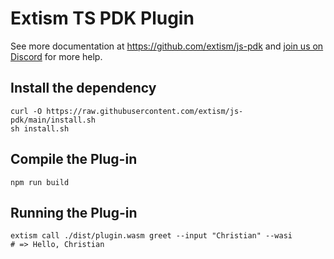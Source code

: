 # Extism TS PDK Plugin

See more documentation at https://github.com/extism/js-pdk and
[join us on Discord](https://extism.org/discord) for more help.

## Install the dependency

```
curl -O https://raw.githubusercontent.com/extism/js-pdk/main/install.sh
sh install.sh
```

## Compile the Plug-in

```
npm run build
```

## Running the Plug-in

```
extism call ./dist/plugin.wasm greet --input "Christian" --wasi
# => Hello, Christian
```
